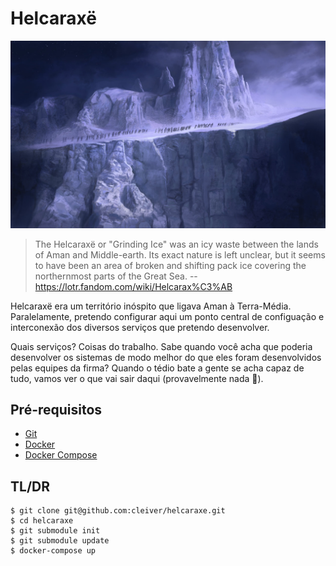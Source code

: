# Helcaraxë
![Grinding Ice](helcaraxe.jpg)

> The Helcaraxë or "Grinding Ice" was an icy waste between the lands of Aman and Middle-earth. Its exact nature is left unclear, but it seems to have been an area of broken and shifting pack ice covering the northernmost parts of the Great Sea.
-- https://lotr.fandom.com/wiki/Helcarax%C3%AB

Helcaraxë era um território inóspito que ligava Aman à Terra-Média. Paralelamente, pretendo configurar aqui um ponto central de configuação e interconexão dos diversos serviços que pretendo desenvolver.

Quais serviços? Coisas do trabalho. Sabe quando você acha que poderia desenvolver os sistemas de modo melhor do que eles foram desenvolvidos pelas equipes da firma? Quando o tédio bate a gente se acha capaz de tudo, vamos ver o que vai sair daqui (provavelmente nada 👀).

## Pré-requisitos
- [Git](https://git-scm.com/)
- [Docker](https://www.docker.com/)
- [Docker Compose](https://docs.docker.com/compose/install/)

## TL/DR
```
$ git clone git@github.com:cleiver/helcaraxe.git
$ cd helcaraxe
$ git submodule init 
$ git submodule update
$ docker-compose up
```